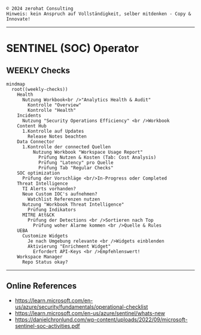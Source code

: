 `©️ 2024 zerohat Consulting` \
`Hinweis: kein Anspruch auf Vollständigkeit, selber mitdenken - Copy & Innovate!`

---

# SENTINEL (SOC) Operator

## WEEKLY Checks

```mermaid
mindmap
  root((weekly-checks))
    Health
      Nutzung Workbook<br />"Analytics Health & Audit"
        Kontrolle "Overview"
        Kontrolle "Health"
    Incidents
      Nutzung "Security Operations Efficiency" <br />Workbook
    Content Hub
      1.Kontrolle auf Updates
        Release Notes beachten
    Data Connector
      1.Kontrolle der connected Quellen
          Nutzung Workbook "Workspace Usage Report"
            Prüfung Nutzen & Kosten (Tab: Cost Analysis)
            Prüfung "Latency" pro Quelle
            Prüfung Tab "Regular Checks"
    SOC optimization
      Prüfung der Vorschläge <br/>In-Progress oder Completed
    Threat Intelligence
      TI Alerts vorhanden?
      Neue Custom IOC's aufnehmen?
        Watchlist Referenzen nutzen 
      Nutzung "Workbook Threat Intelligence"
        Prüfung Indikators
      MITRE Att&CK
        Prüfung der Detections <br />Sortieren nach Top
          Prüfung woher Alarme kommen <br />Quelle & Rules
    UEBA
      Customize Widgets
        Je nach Umgebung relevante <br />Widgets einblenden
        Aktivierung "Enrichment Widget"
          Erfordert API-Keys <br />Empfehlenswert!
    Workspace Manager
      Repo Status okay?
```

---

## Online References

- https://learn.microsoft.com/en-us/azure/security/fundamentals/operational-checklist
- https://learn.microsoft.com/en-us/azure/sentinel/whats-new
- https://danielchronlund.com/wp-content/uploads/2022/09/microsoft-sentinel-soc-activities.pdf
